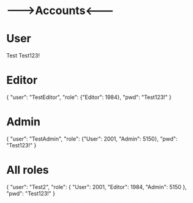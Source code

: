 # --->Accounts<---

# User

Test
Test123!

# Editor

{
"user": "TestEditor",
"role": {"Editor": 1984},
"pwd": "Test123!"
}

# Admin

{
"user": "TestAdmin",
"role": {"User": 2001, "Admin": 5150},
"pwd": "Test123!"
}

# All roles

{
"user": "Test2",
"role": { "User": 2001, "Editor": 1984, "Admin": 5150 },
"pwd": "Test123!"
}
